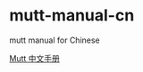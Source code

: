 # mutt-manual-cn

mutt manual for Chinese

[Mutt 中文手册](https://handsomecheung.github.io/mutt-manual-cn/mutt-manual-1.5.19-cn.html)
